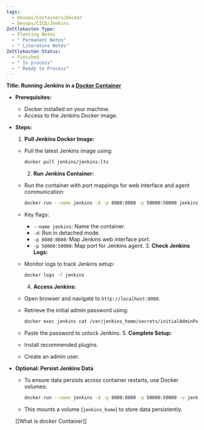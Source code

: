 ```yaml
---
tags:
  - Devops/Containers/Docker
  - Devops/CICD/Jenkins
Zettlekasten Type:
  - Fleeting Notes
  - " Permanent Notes"
  - " Literature Notes"
Zettlekasten Status:
  - Finished
  - " In process"
  - " Ready to Process"
---
```


**Title: Running Jenkins in a [Docker Container](obsidian://open?vault=digital_notes_obsidian&file=What%20is%20docker%20Container)**

- **Prerequisites:**
	- Docker installed on your machine.
	- Access to the Jenkins Docker image.
- **Steps:**
    
    1. **Pull Jenkins Docker Image:**
	- Pull the latest Jenkins image using:
	    
	    ```bash
	    docker pull jenkins/jenkins:lts
	    ```
	    
	  2. **Run Jenkins Container:**
	- Run the container with port mappings for web interface and agent communication:
	    
	    ```bash
	    docker run --name jenkins -d -p 8080:8080 -p 50000:50000 jenkins/jenkins:lts
	    ```
	- Key flags:
		- `--name jenkins`: Name the container.
		- `-d`: Run in detached mode.
		- `-p 8080:8080`: Map Jenkins web interface port.
		- `-p 50000:50000`: Map port for Jenkins agent.
		  3. **Check Jenkins Logs:**
	- Monitor logs to track Jenkins setup:
	    
	    ```bash
	    docker logs -f jenkins
	    ```
	    
	  4. **Access Jenkins:**
	- Open browser and navigate to `http://localhost:8080`.
	- Retrieve the initial admin password using:
	    
	    ```bash
	    docker exec jenkins cat /var/jenkins_home/secrets/initialAdminPassword
	    ```
	- Paste the password to unlock Jenkins.
	  5. **Complete Setup:**
	- Install recommended plugins.
	- Create an admin user.
- **Optional: Persist Jenkins Data**
	- To ensure data persists across container restarts, use Docker volumes:
	    
	    ```bash
	    docker run --name jenkins -d -p 8080:8080 -p 50000:50000 -v jenkins_home:/var/jenkins_home jenkins/jenkins:lts
	    ```
	- This mounts a volume (`jenkins_home`) to store data persistently.
	  
	[[What is docker Container]]
